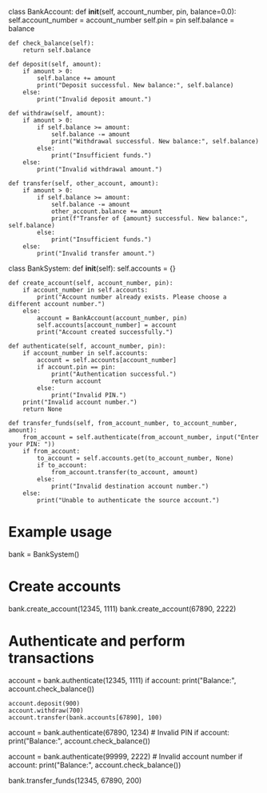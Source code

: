 class BankAccount:
    def __init__(self, account_number, pin, balance=0.0):
        self.account_number = account_number
        self.pin = pin
        self.balance = balance

    def check_balance(self):
        return self.balance

    def deposit(self, amount):
        if amount > 0:
            self.balance += amount
            print("Deposit successful. New balance:", self.balance)
        else:
            print("Invalid deposit amount.")

    def withdraw(self, amount):
        if amount > 0:
            if self.balance >= amount:
                self.balance -= amount
                print("Withdrawal successful. New balance:", self.balance)
            else:
                print("Insufficient funds.")
        else:
            print("Invalid withdrawal amount.")

    def transfer(self, other_account, amount):
        if amount > 0:
            if self.balance >= amount:
                self.balance -= amount
                other_account.balance += amount
                print(f"Transfer of {amount} successful. New balance:", self.balance)
            else:
                print("Insufficient funds.")
        else:
            print("Invalid transfer amount.")

class BankSystem:
    def __init__(self):
        self.accounts = {}

    def create_account(self, account_number, pin):
        if account_number in self.accounts:
            print("Account number already exists. Please choose a different account number.")
        else:
            account = BankAccount(account_number, pin)
            self.accounts[account_number] = account
            print("Account created successfully.")

    def authenticate(self, account_number, pin):
        if account_number in self.accounts:
            account = self.accounts[account_number]
            if account.pin == pin:
                print("Authentication successful.")
                return account
            else:
                print("Invalid PIN.")
        print("Invalid account number.")
        return None

    def transfer_funds(self, from_account_number, to_account_number, amount):
        from_account = self.authenticate(from_account_number, input("Enter your PIN: "))
        if from_account:
            to_account = self.accounts.get(to_account_number, None)
            if to_account:
                from_account.transfer(to_account, amount)
            else:
                print("Invalid destination account number.")
        else:
            print("Unable to authenticate the source account.")

# Example usage
bank = BankSystem()

# Create accounts
bank.create_account(12345, 1111)
bank.create_account(67890, 2222)

# Authenticate and perform transactions
account = bank.authenticate(12345, 1111)
if account:
    print("Balance:", account.check_balance())

    account.deposit(900)
    account.withdraw(700)
    account.transfer(bank.accounts[67890], 100)

account = bank.authenticate(67890, 1234)  # Invalid PIN
if account:
    print("Balance:", account.check_balance())

account = bank.authenticate(99999, 2222)  # Invalid account number
if account:
    print("Balance:", account.check_balance())

bank.transfer_funds(12345, 67890, 200)
